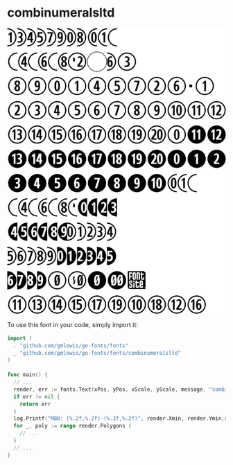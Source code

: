 # combinumeralsltd

![combinumeralsltd](combinumeralsltd.png)

To use this font in your code, simply import it:

```go
import (
  . "github.com/gmlewis/go-fonts/fonts"
  _ "github.com/gmlewis/go-fonts/fonts/combinumeralsltd"
)

func main() {
  // ...
  render, err := fonts.Text(xPos, yPos, xScale, yScale, message, "combinumeralsltd")
  if err != nil {
    return err
  }
  log.Printf("MBB: (%.2f,%.2f)-(%.2f,%.2f)", render.Xmin, render.Ymin,render.Xmax, render.Ymax)
  for _, poly := range render.Polygons {
    // ...
  }
  // ...
}
```
